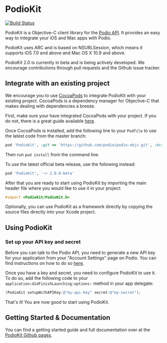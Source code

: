 # PodioKit 

[![Build Status](https://travis-ci.org/podio/podio-objc.png?branch=2.0-develop)](https://travis-ci.org/podio/podio-objc)

PodioKit is a Objective-C client library for the [Podio API](https://developers.podio.com/). It provides an easy way to integrate your iOS and Mac apps with Podio.

PodioKit uses ARC and is based on NSURLSession, which means it supports iOS 7.0 and above and Mac OS X 10.9 and above.

PodioKit 2.0 is currently in beta and is being actively developed. We encourage contributions through pull requests and the Github issue tracker.

## Integrate with an existing project

We encourage you to use [CocoaPods](http://cocoapods.org/) to integrate PodioKit with your existing project. CocoaPods is a dependency manager for Objective-C that makes dealing with dependencies a breeze.

First, make sure your have integrated CocoaPods with your project. If you do not, there is a great guide available [here](http://guides.cocoapods.org/using/getting-started.html).

Once CocoaPods is installed, add the following line to your `Podfile` to use the latest code from the master branch:

```ruby
pod 'PodioKit', :git => 'https://github.com/podio/podio-objc.git', :branch => 'master'
```

Then run `pod install` from the command line.

To use the latest official beta release, use the following instead:

```ruby
pod 'PodioKit', '~> 2.0.0-beta'
```

After that you are ready to start using PodioKit by importing the main header file where you would like to use it in your project:

```objective-c
#import <PodioKit/PodioKit.h>
```

Optionally, you can use PodioKit as a framework directly by copying the source files directly into your Xcode project.

## Using PodioKit

### Set up your API key and secret

Before you can talk to the Podio API, you need to generate a new API key for your application from your "Account Settings" page on Podio. You can find instructions on how to do so [here](https://developers.podio.com/api-key).

Once you have a key and secret, you need to configure PodioKit to use it. To do so, add the following code to your `application:didFinishLaunching:options:` method in your app delegate:

```objective-c
[PodioKit setupWithAPIKey:@"my-api-key" secret:@"my-secret"];
```
	
That's it! You are now good to start using PodioKit.

## Getting Started & Documentation

You can find a getting started guide and full documentation over at the [PodioKit Github pages](http://podio.github.io/podio-objc/).